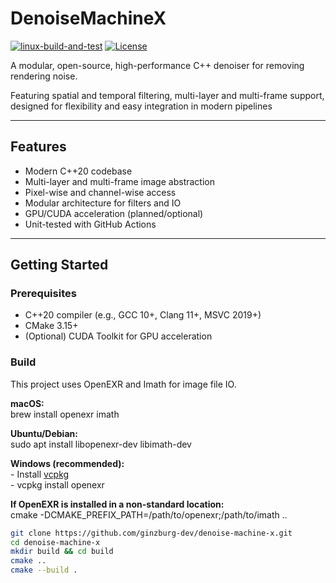 # DenoiseMachineX

[![linux-build-and-test](https://github.com/ginzburg-dev/denoise-machine-x/actions/workflows/linux_build_and_test.yaml/badge.svg?branch=main)](https://github.com/ginzburg-dev/denoise-machine-x/actions/workflows/linux_build_and_test.yaml)
[![License](https://img.shields.io/badge/License-Apache_2.0-blue.svg)](https://opensource.org/licenses/Apache-2.0)

A modular, open-source, high-performance C++ denoiser for removing rendering noise.

Featuring spatial and temporal filtering, multi-layer and multi-frame support, designed for flexibility and easy integration in modern pipelines

---

## Features

- Modern C++20 codebase
- Multi-layer and multi-frame image abstraction
- Pixel-wise and channel-wise access
- Modular architecture for filters and IO
- GPU/CUDA acceleration (planned/optional)
- Unit-tested with GitHub Actions

---

## Getting Started

### Prerequisites

- C++20 compiler (e.g., GCC 10+, Clang 11+, MSVC 2019+)
- CMake 3.15+
- (Optional) CUDA Toolkit for GPU acceleration

### Build

This project uses OpenEXR and Imath for image file IO.

**macOS:**  
    brew install openexr imath

**Ubuntu/Debian:**  
    sudo apt install libopenexr-dev libimath-dev

**Windows (recommended):**  
    - Install [vcpkg](https://vcpkg.io/)  
    - vcpkg install openexr

**If OpenEXR is installed in a non-standard location:**  
    cmake -DCMAKE_PREFIX_PATH=/path/to/openexr;/path/to/imath ..

```bash
git clone https://github.com/ginzburg-dev/denoise-machine-x.git
cd denoise-machine-x
mkdir build && cd build
cmake ..
cmake --build .
